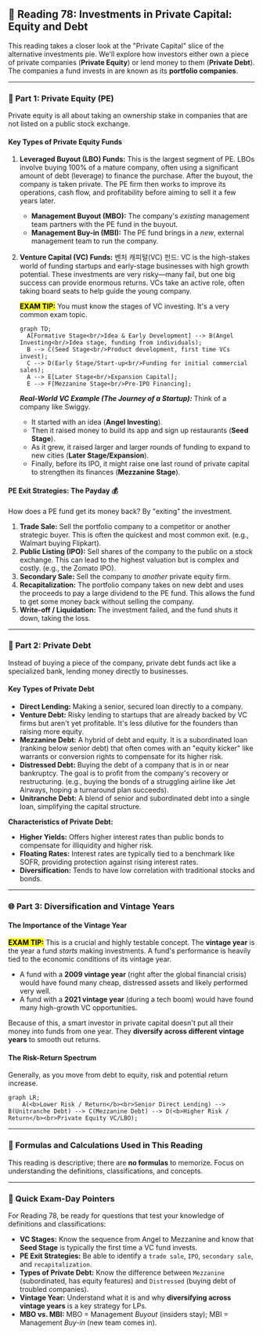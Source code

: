 ## 🌟 Reading 78: Investments in Private Capital: Equity and Debt

This reading takes a closer look at the "Private Capital" slice of the alternative investments pie. We'll explore how investors either own a piece of private companies (**Private Equity**) or lend money to them (**Private Debt**). The companies a fund invests in are known as its **portfolio companies**.

-----

###  🚀 Part 1: Private Equity (PE)

Private equity is all about taking an ownership stake in companies that are not listed on a public stock exchange.

#### Key Types of Private Equity Funds

1.  **Leveraged Buyout (LBO) Funds:** This is the largest segment of PE. LBOs involve buying 100% of a mature company, often using a significant amount of debt (leverage) to finance the purchase. After the buyout, the company is taken private. The PE firm then works to improve its operations, cash flow, and profitability before aiming to sell it a few years later.

      * **Management Buyout (MBO):** The company's *existing* management team partners with the PE fund in the buyout.
      * **Management Buy-in (MBI):** The PE fund brings in a *new*, external management team to run the company.

2.  **Venture Capital (VC) Funds:** 벤처 캐피털(VC) 펀드: VC is the high-stakes world of funding startups and early-stage businesses with high growth potential. These investments are very risky—many fail, but one big success can provide enormous returns. VCs take an active role, often taking board seats to help guide the young company.

    **<mark>EXAM TIP:</mark>** You must know the stages of VC investing. It's a very common exam topic.

    ```mermaid
    graph TD;
      A[Formative Stage<br/>Idea & Early Development] --> B(Angel Investing<br/>Idea stage, funding from individuals);
      B --> C(Seed Stage<br/>Product development, first time VCs invest);
      C --> D(Early Stage/Start-up<br/>Funding for initial commercial sales);
      A --> E[Later Stage<br/>Expansion Capital];
      E --> F[Mezzanine Stage<br/>Pre-IPO Financing];
    ```

    ***Real-World VC Example (The Journey of a Startup):*** Think of a company like Swiggy.

      * It started with an idea (**Angel Investing**).
      * Then it raised money to build its app and sign up restaurants (**Seed Stage**).
      * As it grew, it raised larger and larger rounds of funding to expand to new cities (**Later Stage/Expansion**).
      * Finally, before its IPO, it might raise one last round of private capital to strengthen its finances (**Mezzanine Stage**).

#### PE Exit Strategies: The Payday 💰

How does a PE fund get its money back? By "exiting" the investment.

1.  **Trade Sale:** Sell the portfolio company to a competitor or another strategic buyer. This is often the quickest and most common exit. (e.g., Walmart buying Flipkart).
2.  **Public Listing (IPO):** Sell shares of the company to the public on a stock exchange. This can lead to the highest valuation but is complex and costly. (e.g., the Zomato IPO).
3.  **Secondary Sale:** Sell the company to *another* private equity firm.
4.  **Recapitalization:** The portfolio company takes on new debt and uses the proceeds to pay a large dividend to the PE fund. This allows the fund to get some money back without selling the company.
5.  **Write-off / Liquidation:** The investment failed, and the fund shuts it down, taking the loss.

-----

###  🏦 Part 2: Private Debt

Instead of buying a piece of the company, private debt funds act like a specialized bank, lending money directly to businesses.

#### Key Types of Private Debt

  * **Direct Lending:** Making a senior, secured loan directly to a company.
  * **Venture Debt:** Risky lending to startups that are already backed by VC firms but aren't yet profitable. It's less dilutive for the founders than raising more equity.
  * **Mezzanine Debt:** A hybrid of debt and equity. It is a subordinated loan (ranking below senior debt) that often comes with an "equity kicker" like warrants or conversion rights to compensate for its higher risk.
  * **Distressed Debt:** Buying the debt of a company that is in or near bankruptcy. The goal is to profit from the company's recovery or restructuring. (e.g., buying the bonds of a struggling airline like Jet Airways, hoping a turnaround plan succeeds).
  * **Unitranche Debt:** A blend of senior and subordinated debt into a single loan, simplifying the capital structure.

**Characteristics of Private Debt:**

  * **Higher Yields:** Offers higher interest rates than public bonds to compensate for illiquidity and higher risk.
  * **Floating Rates:** Interest rates are typically tied to a benchmark like SOFR, providing protection against rising interest rates.
  * **Diversification:** Tends to have low correlation with traditional stocks and bonds.

-----

###  🌐 Part 3: Diversification and Vintage Years

#### The Importance of the Vintage Year

**<mark>EXAM TIP:</mark>** This is a crucial and highly testable concept. The **vintage year** is the year a fund *starts* making investments. A fund's performance is heavily tied to the economic conditions of its vintage year.

  * A fund with a **2009 vintage year** (right after the global financial crisis) would have found many cheap, distressed assets and likely performed very well.
  * A fund with a **2021 vintage year** (during a tech boom) would have found many high-growth VC opportunities.

Because of this, a smart investor in private capital doesn't put all their money into funds from one year. They **diversify across different vintage years** to smooth out returns.

#### The Risk-Return Spectrum

Generally, as you move from debt to equity, risk and potential return increase.

```mermaid
graph LR;
    A(<b>Lower Risk / Return</b><br>Senior Direct Lending) --> B(Unitranche Debt) --> C(Mezzanine Debt) --> D(<b>Higher Risk / Return</b><br>Private Equity VC/LBO);
```

-----

###  📝 Formulas and Calculations Used in This Reading

This reading is descriptive; there are **no formulas** to memorize. Focus on understanding the definitions, classifications, and concepts.

-----

###  🚀 Quick Exam-Day Pointers

For Reading 78, be ready for questions that test your knowledge of definitions and classifications:

  * **VC Stages:** Know the sequence from Angel to Mezzanine and know that **Seed Stage** is typically the first time a VC fund invests.
  * **PE Exit Strategies:** Be able to identify a `trade sale`, `IPO`, `secondary sale`, and `recapitalization`.
  * **Types of Private Debt:** Know the difference between `Mezzanine` (subordinated, has equity features) and `Distressed` (buying debt of troubled companies).
  * **Vintage Year:** Understand what it is and why **diversifying across vintage years** is a key strategy for LPs.
  * **MBO vs. MBI:** MBO = Management *Buyout* (insiders stay); MBI = Management *Buy-in* (new team comes in).